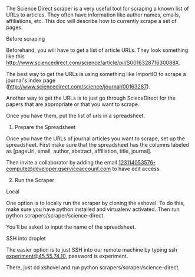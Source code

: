 The Science Direct scraper is a very useful tool for scraping a known list of URLs to articles. They often have information like author names, emails, affiliations, etc. This doc will describe how to currently scrape a set of pages.

Before scraping

Beforehand, you will have to get a list of article URLs. They look something like this http://www.sciencedirect.com/science/article/pii/S001632871630088X.

The best way to get the URLs is using something like ImportIO to scrape a journal's index page (http://www.sciencedirect.com/science/journal/00163287).

Another way to get the URLs is to just go through ScieceDirect for the papers that are appropriate or that you want to scrape.

Once you have them, put the list of urls in a spreadsheet.

1. Prepare the Spreadsheet

Once you have the URLs of journal articles you want to scrape, set up the spreadsheet. First make sure that the spreadsheet has the columns labeled as [pageUrl, email, author, abstract, affiliation, title, journal].

Then invite a collaborator by adding the email 123114053576-compute@developer.gserviceaccount.com to have edit access.

2. Run the Scraper

Local

One option is to locally run the scraper by cloning the xshovel. To do this, make sure you have python installed and virtualenv activated. Then run python scrapers/scraper/science-direct.

You'll be asked to input the name of the spreadsheet.

SSH into droplet

The easier option is to just SSH into our remote machine by typing ssh experiment@45.55.74.10, password is experiment.

There, just cd xshovel and run python scrapers/scraper/science-direct.
